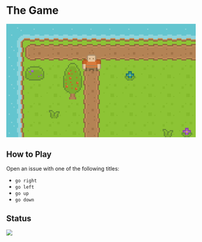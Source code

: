 # The Game

<a href="#the-game"><img src="data/map.png"/></a>

## How to Play

Open an issue with one of the following titles:

  - `go right`
  - `go left`
  - `go up`
  - `go down`


## Status
<a href="#status"><img src="https://github.com/bahadir/bahadir/actions/workflows/main.yml/badge.svg?event=issues"/></a>
